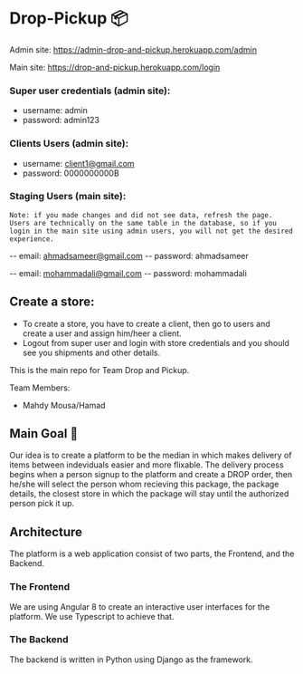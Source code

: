 # Drop-Pickup :package:
  
Admin site: https://admin-drop-and-pickup.herokuapp.com/admin

Main site: https://drop-and-pickup.herokuapp.com/login
### Super user credentials (admin site):
- username: admin
- password: admin123

### Clients Users (admin site):
- username: client1@gmail.com
- password: 0000000000B

### Staging Users (main site):

`Note: if you made changes and did not see data, refresh the page. Users are technically on the same table in the database, so if you login in the main site using admin users, you will not get the desired experience.
`

-- email: ahmadsameer@gmail.com 
-- password: ahmadsameer

-- email: mohammadali@gmail.com
-- password: mohammadali

## Create a store:
- To create a store, you have to create a client, then go to users and create a user and assign him/heer a client.
- Logout from super user and login with store credentials and you should see you shipments and other details.




This is the main repo for Team Drop and Pickup.

Team Members:
  - Mahdy Mousa/Hamad

## Main Goal :rocket:
Our idea is to create a platform to be the median in which makes delivery of items between indeviduals easier and more flixable. The delivery process begins when a person signup to the platform and create a DROP order, then he/she will select the person whom recieving this package, the package details, the closest store in which the package will stay until the authorized person pick it up.

## Architecture 
The platform is a web application consist of two parts, the Frontend, and the Backend.
### The Frontend
We are using Angular 8 to create an interactive user interfaces for the platform. We use Typescript to achieve that.

### The Backend
The backend is written in Python using Django as the framework. 
